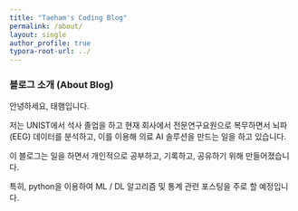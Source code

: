 ```yaml
---
title: "Taeham's Coding Blog"
permalink: /about/
layout: single
author_profile: true
typora-root-url: ../
---
```






### **블로그 소개 (About Blog)**



안녕하세요, 태햄입니다.    

저는 UNIST에서 석사 졸업을 하고 현재 회사에서 전문연구요원으로 복무하면서 뇌파(EEG) 데이터를 분석하고, 이를 이용해 의료 AI 솔루션을 만드는 일을 하고 있습니다.  

이 블로그는 일을 하면서 개인적으로 공부하고, 기록하고, 공유하기 위해 만들어졌습니다.  

특히, python을 이용하여 ML / DL 알고리즘 및 통계 관련 포스팅을 주로 할 예정입니다.  